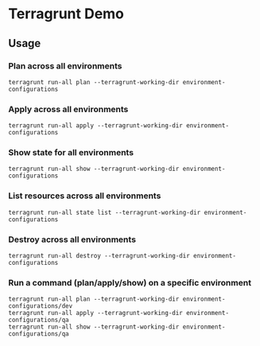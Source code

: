 # Terragrunt Demo

## Usage

### Plan across all environments

```
terragrunt run-all plan --terragrunt-working-dir environment-configurations
```

### Apply across all environments

```
terragrunt run-all apply --terragrunt-working-dir environment-configurations
```

### Show state for all environments

```
terragrunt run-all show --terragrunt-working-dir environment-configurations
```

### List resources across all environments

```
terragrunt run-all state list --terragrunt-working-dir environment-configurations

```

### Destroy across all environments

```
terragrunt run-all destroy --terragrunt-working-dir environment-configurations
```

### Run a command (plan/apply/show) on a specific environment

```
terragrunt run-all plan --terragrunt-working-dir environment-configurations/dev
terragrunt run-all apply --terragrunt-working-dir environment-configurations/qa
terragrunt run-all show --terragrunt-working-dir environment-configurations/qa
```
